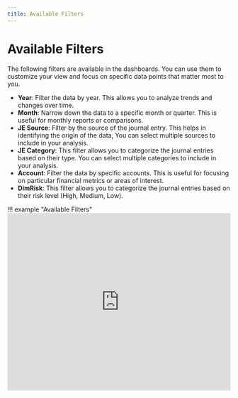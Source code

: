 ```yaml
---
title: Available Filters
---
```


# **Available Filters**

The following filters are available in the dashboards. You can use them to customize your view and focus on specific data points that matter most to you.

- **Year**: Filter the data by year. This allows you to analyze trends and changes over time.
- **Month**: Narrow down the data to a specific month or quarter. This is useful for monthly reports or comparisons.
- **JE Source**: Filter by the source of the journal entry. This helps in identifying the origin of the data, You can select multiple sources to include in your analysis.
- **JE Category**: This filter allows you to categorize the journal entries based on their type. You can select multiple categories to include in your analysis.
- **Account**: Filter the data by specific accounts. This is useful for focusing on particular financial metrics or areas of interest.
- **DimRisk**: This filter allows you to categorize the journal entries based on their risk level (High, Medium, Low). 

!!! example "Available Filters"
    <iframe src="https://viewer.diagrams.net/?tags=%7B%7D&lightbox=1&highlight=0000ff&edit=_blank&layers=1&nav=1&title=Installation%20Guide.drawio&page-id=ZK18gXaPGBQEDDArkxiB&dark=auto#Uhttps%3A%2F%2Fdrive.google.com%2Fuc%3Fid%3D1LP6U6tDhud-D4lCmfg9O36HgN874N636%26export%3Ddownload" width="100%" height="400" style="border: none;"></iframe>